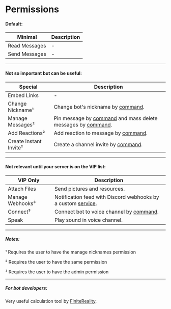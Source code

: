 ﻿# Permissions

#### Default:

Minimal|Description
---|---
Read Messages|-
Send Messages|-

---
#### Not so important but can be useful:

Special|Description
---|---
Embed Links|-
Change Nickname¹|Change bot's nickname by [command](https://github.com/NeKzor/NeKzBot/blob/master/NeKzBot/Modules/Private/Owner/Admin.cs#165).
Manage Messages²|Pin message by [command](https://github.com/NeKzor/NeKzBot/blob/master/NeKzBot/Modules/Private/Owner/Admin.cs#181) and mass delete messages by [command](https://github.com/NeKzor/NeKzBot/blob/master/NeKzBot/Modules/Private/Owner/Admin.cs#214).
Add Reactions²|Add reaction to message by [command](https://github.com/NeKzor/NeKzBot/blob/master/NeKzBot/Modules/Private/Owner/Admin.cs#131).
Create Instant Invite²|Create a channel invite by [command](https://github.com/NeKzor/NeKzBot/blob/master/NeKzBot/Modules/Public/Others/Rest.cs#L28).

---
#### Not relevant until your server is on the VIP list:

VIP Only|Description
---|---
Attach Files|Send pictures and resources.
Manage Webhooks³|Notification feed with Discord webhooks by a custom [service](https://github.com/NeKzor/NeKzBot/blob/master/NeKzBot/Modules/Public/Vip/Service.cs#25).
Connect³|Connect bot to voice channel by [command](https://github.com/NeKzor/NeKzBot/blob/master/NeKzBot/Modules/Public/Vip/Sound.cs#74).
Speak|Play sound in voice channel.

---
##### Notes:

¹ Requires the user to have the manage nicknames permission

² Requires the user to have the same permission

³ Requires the user to have the admin permission

---
##### For bot developers:

Very useful calculation tool by [FiniteReality](https://finitereality.github.io/permissions).